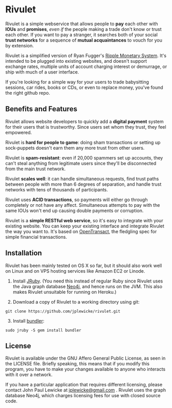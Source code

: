 # Rivulet

Rivulet is a simple webservice that allows people to **pay** each other with **IOUs** and **promises**, _even if_ the people making a trade don't know or trust each other. If you want to pay a stranger, it searches both of your social **trust networks** for a sequence of **mutual acquaintances** to vouch for you by extension.

Rivulet is a simplified version of Ryan Fugger's [Ripple Monetary System](http://ripple-project.org "Ripple").  It's intended to be plugged into existing websites, and doesn't support exchange rates, multiple units of account charging interest or demurrage, or ship with much of a user interface.

If you're looking for a simple way for your users to trade babysitting sessions, car rides, books or CDs, or even to replace money, you've found the right github repo.

## Benefits and Features

Rivulet allows website developers to quickly add a **digital payment** system for their users that is trustworthy.  Since users set whom they trust, they feel empowered.  

Rivulet is **hard for people to game**: doing sham transactions or setting up sock-puppets doesn't earn them any more trust from other users.

Rivulet is **spam-resistant**: even if 20,000 spammers set up accounts, they can't steal anything from legitimate users since they'll be disconnected from the main trust network.

Rivulet **scales well**: it can handle simultaneous requests, find trust paths between people with more than 6 degrees of separation, and handle trust networks with tens of thousands of participants.

Rivulet uses **ACID transactions**, so payments will either go through completely or not have any affect.  Simultaneous attempts to pay with the same IOUs won't end up causing double payments or corruption.

Rivulet is a **simple RESTful web service**, so it's easy to integrate with your existing website.  You can keep your existing interface and integrate Rivulet the way you want to. It's based on [OpenTransact](http://opentransact.org "OpenTransact"), the fledgling spec for simple financial transactions.

## Installation

Rivulet has been mainly tested on OS X so far, but it should also work well on Linux and on VPS hosting services like Amazon EC2 or Linode.

1. Install [JRuby](http://www.jruby.org/).  (You need this instead of regular Ruby since Rivulet uses the Java graph database [Neo4j](http://neo4j.org), and hence runs on the JVM. This also makes Rivulet unsuitable for running on Heroku.)

2. Download a copy of Rivulet to a working directory using git:

`git clone https://github.com/jplewicke/rivulet.git`

3. Install [bundler](http://gembundler.com/):

`sudo jruby -S gem install bundler`


## License

Rivulet is available under the GNU Affero General Public License, as seen in the LICENSE file.  Briefly speaking, this means that if you modify this program, you have to make your changes available to anyone who interacts with it over a network. 

If you have a particular application that requires different licensing, please contact John Paul Lewicke at jplewicke@gmail.com .  Rivulet uses the graph database Neo4j, which charges licensing fees for use with closed source code.
